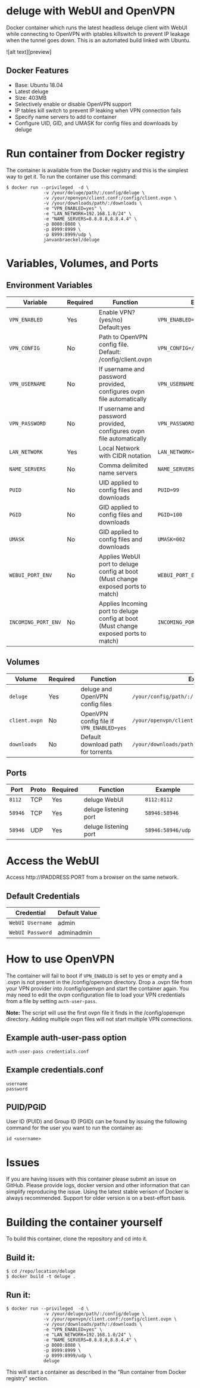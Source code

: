 # deluge with WebUI and OpenVPN

Docker container which runs the latest headless deluge client with WebUI while connecting to OpenVPN with iptables killswitch to prevent IP leakage when the tunnel goes down. This is an automated build linked with Ubuntu.

![alt text][preview]

## Docker Features

- Base: Ubuntu 18.04
- Latest deluge
- Size: 403MB
- Selectively enable or disable OpenVPN support
- IP tables kill switch to prevent IP leaking when VPN connection fails
- Specify name servers to add to container
- Configure UID, GID, and UMASK for config files and downloads by deluge

# Run container from Docker registry

The container is available from the Docker registry and this is the simplest way to get it.
To run the container use this command:

```
$ docker run --privileged  -d \
              -v /your/deluge/path/:/config/deluge \
              -v /your/openvpn/client.conf:/config/client.ovpn \
              -v /your/downloads/path/:/downloads \
              -e "VPN_ENABLED=yes" \
              -e "LAN_NETWORK=192.168.1.0/24" \
              -e "NAME_SERVERS=8.8.8.8,8.8.4.4" \
              -p 8080:8080 \
              -p 8999:8999 \
              -p 8999:8999/udp \
              janvanbraeckel/deluge
```

# Variables, Volumes, and Ports

## Environment Variables

| Variable            | Required | Function                                                                            | Example                          |
| ------------------- | -------- | ----------------------------------------------------------------------------------- | -------------------------------- |
| `VPN_ENABLED`       | Yes      | Enable VPN? (yes/no) Default:yes                                                    | `VPN_ENABLED=yes`                |
| `VPN_CONFIG`        | No       | Path to OpenVPN config file. Default: /config/client.ovpn                           | `VPN_CONFIG=/config/client.conf` |
| `VPN_USERNAME`      | No       | If username and password provided, configures ovpn file automatically               | `VPN_USERNAME=ad8f64c02a2de`     |
| `VPN_PASSWORD`      | No       | If username and password provided, configures ovpn file automatically               | `VPN_PASSWORD=ac98df79ed7fb`     |
| `LAN_NETWORK`       | Yes      | Local Network with CIDR notation                                                    | `LAN_NETWORK=192.168.1.0/24`     |
| `NAME_SERVERS`      | No       | Comma delimited name servers                                                        | `NAME_SERVERS=8.8.8.8,8.8.4.4`   |
| `PUID`              | No       | UID applied to config files and downloads                                           | `PUID=99`                        |
| `PGID`              | No       | GID applied to config files and downloads                                           | `PGID=100`                       |
| `UMASK`             | No       | GID applied to config files and downloads                                           | `UMASK=002`                      |
| `WEBUI_PORT_ENV`    | No       | Applies WebUI port to deluge config at boot (Must change exposed ports to match)    | `WEBUI_PORT_ENV=8112`            |
| `INCOMING_PORT_ENV` | No       | Applies Incoming port to deluge config at boot (Must change exposed ports to match) | `INCOMING_PORT_ENV=8999`         |

## Volumes

| Volume        | Required | Function                                 | Example                                         |
| ------------- | -------- | ---------------------------------------- | ----------------------------------------------- |
| `deluge`      | Yes      | deluge and OpenVPN config files          | `/your/config/path/:/config/deluge`             |
| `client.ovpn` | No       | OpenVPN config file if `VPN_ENABLED=yes` | `/your/openvpn/client.conf:/config/client.ovpn` |
| `downloads`   | No       | Default download path for torrents       | `/your/downloads/path/:/downloads`              |

## Ports

| Port    | Proto | Required | Function              | Example           |
| ------- | ----- | -------- | --------------------- | ----------------- |
| `8112`  | TCP   | Yes      | deluge WebUI          | `8112:8112`       |
| `58946` | TCP   | Yes      | deluge listening port | `58946:58946`     |
| `58946` | UDP   | Yes      | deluge listening port | `58946:58946/udp` |

# Access the WebUI

Access http://IPADDRESS:PORT from a browser on the same network.

## Default Credentials

| Credential       | Default Value |
| ---------------- | ------------- |
| `WebUI Username` | admin         |
| `WebUI Password` | adminadmin    |

# How to use OpenVPN

The container will fail to boot if `VPN_ENABLED` is set to yes or empty and a .ovpn is not present in the /config/openvpn directory. Drop a .ovpn file from your VPN provider into /config/openvpn and start the container again. You may need to edit the ovpn configuration file to load your VPN credentials from a file by setting `auth-user-pass`.

**Note:** The script will use the first ovpn file it finds in the /config/openvpn directory. Adding multiple ovpn files will not start multiple VPN connections.

## Example auth-user-pass option

`auth-user-pass credentials.conf`

## Example credentials.conf

```
username
password
```

## PUID/PGID

User ID (PUID) and Group ID (PGID) can be found by issuing the following command for the user you want to run the container as:

```
id <username>
```

# Issues

If you are having issues with this container please submit an issue on GitHub.
Please provide logs, docker version and other information that can simplify reproducing the issue.
Using the latest stable verison of Docker is always recommended. Support for older version is on a best-effort basis.

# Building the container yourself

To build this container, clone the repository and cd into it.

## Build it:

```
$ cd /repo/location/deluge
$ docker build -t deluge .
```

## Run it:

```
$ docker run --privileged  -d \
              -v /your/deluge/path/:/config/deluge \
              -v /your/openvpn/client.conf:/config/client.ovpn \
              -v /your/downloads/path/:/downloads \
              -e "VPN_ENABLED=yes" \
              -e "LAN_NETWORK=192.168.1.0/24" \
              -e "NAME_SERVERS=8.8.8.8,8.8.4.4" \
              -p 8080:8080 \
              -p 8999:8999 \
              -p 8999:8999/udp \
              deluge
```

This will start a container as described in the "Run container from Docker registry" section.
